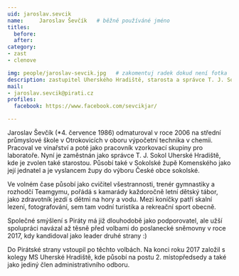```yaml
---
uid: jaroslav.sevcik
name:     Jaroslav Ševčík  	# běžně používáné jméno
titles:
  before: 
  after:
category:
- zast
- clenove

img: people/jaroslav-sevcik.jpg   # zakomentuj radek dokud není fotka
description: zastupitel Uherského Hradiště, starosta a správce T. J. Sokol Uherské Hradiště          	# kratký popis, max 160 znaků
mail:
- jaroslav.sevcik@pirati.cz
profiles:
  facebook: https://www.facebook.com/sevcikjar/

---
```


Jaroslav Ševčík (*4. července 1986) odmaturoval v roce 2006 na střední průmyslové škole v Otrokovicích v oboru výpočetní technika v chemii. Pracoval ve vinařství a poté jako pracovník vzorkovací skupiny pro laboratoře. Nyní je zaměstnán jako správce T. J. Sokol Uherské Hradiště, kde je zvolen také starostou. Působí také v Sokolské župě Komenského jako její jednatel a je vyslancem župy do výboru České obce sokolské.

Ve volném čase působí jako cvičitel všestrannosti, trenér gymnastiky a rozhodčí Teamgymu, pořádá s kamarády každoročně letní dětský tábor, jako zdravotník jezdí s dětmi na hory a vodu. Mezi koníčky patří skalní lezení, fotografování, sem tam vodní turistika a rekreační sport obecně.  

Společné smýšlení s Piráty má již dlouhodobě jako podporovatel, ale užší spolupráci navázal až těsně před volbami do poslanecké sněmovny v roce 2017, kdy kandidoval jako leader druhé strany :)

Do Pirátské strany vstoupil po těchto volbách. Na konci roku 2017 založil s kolegy MS Uherské Hradiště, kde působí na postu 2. místopředsedy a také jako jediný člen administrativního odboru.
